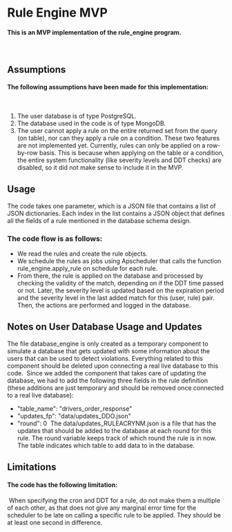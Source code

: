 # Rule Engine MVP
#### This is an MVP implementation of the rule_engine program.
​
## Assumptions
#### The following assumptions have been made for this implementation:
​
1. The user database is of type PostgreSQL.
2. The database used in the code is of type MongoDB.
3. The user cannot apply a rule on the entire returned set from the query (on table), nor can they apply a rule on a condition. These two features are not implemented yet. Currently, rules can only be applied on a row-by-row basis. This is because when applying on the table or a condition, the entire system functionality (like severity levels and DDT checks) are disabled, so it did not make sense to include it in the MVP.
​
## Usage
The code takes one parameter, which is a JSON file that contains a list of JSON dictionaries. Each index in the list contains a JSON object that defines all the fields of a rule mentioned in the database schema design.
​
### The code flow is as follows:
- We read the rules and create the rule objects.
- We schedule the rules as jobs using Apscheduler that calls the function rule_engine.apply_rule on schedule for each rule.
- From there, the rule is applied on the database and processed by checking the
validity of the match, depending on if the DDT time passed or not. Later, the severity level is updated based on the expiration period and the severity level in the last added match for this (user, rule) pair. Then, the actions are performed and logged in the database.
​
## Notes on User Database Usage and Updates
The file database_engine is only created as a temporary component to simulate a database that gets updated with some information about the users that can be used to detect violations. Everything related to this component should be deleted upon connecting a real live database to this code.
​
Since we added the component that takes care of updating the database, we had to add the following three fields in the rule definition (these additions are just temporary and should be removed once connected to a real live database):
​
- "table_name": "drivers_order_response"
- "updates_fp": "data/updates_DDO.json"
- "round": 0
​
The data/updates_RULEACRYNM.json is a file that has the updates that should be added to the database at each round for this rule. The round variable keeps track of which round the rule is in now. The table indicates which table to add data to in the database.
​
## Limitations
#### The code has the following limitation:
​
When specifying the cron and DDT for a rule, do not make them a multiple of each other, as that does not give any marginal error time for the scheduler to be late on calling a specific rule to be applied. They should be at least one second in difference.